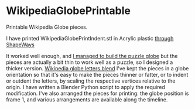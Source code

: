 # WikipediaGlobePrintable
Printable Wikipedia Globe pieces.

I have printed WikipediaGlobePrintIndent.stl in Acrylic plastic [through ShapeWays](https://www.shapeways.com/product/38RT3NBEZ/wikipedia-puzzle-globe?optionId=61005281)

It worked well enough, and [I managed to build the puzzle globe](https://commons.wikimedia.org/wiki/File:Wikipedia_Globe_translucent_3D_printed_black_background.jpg) but the pieces are actually a bit thin to work well as a puzzle, so I designed a thicker version. [Wikipedia globe letters.blend](https://github.com/slashme/WikipediaGlobePrintable/blob/master/Wikipedia%20globe%20letters.blend) I've kept the pieces in a globe orientation so that it's easy to make the pieces thinner or fatter, or to indent or outdent the letters, by scaling the respective vertices relative to the origin. I have written a Blender Python script to apply the required modification. I've also arranged the pieces for printing: the globe position is frame 1, and various arrangements are available along the timeline.
